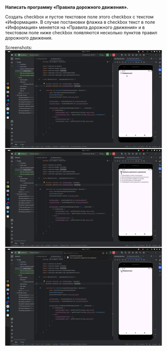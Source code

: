 **Написать программу «Правила дорожного движения».**

Создать checkbox и пустое текстовое поле этого checkbox с текстом  «Информация». В случае постановки флажка в checkbox текст в поле «Информация» меняется на «Правила дорожного движения» и в текстовом поле ниже checkbox появляются несколько пунктов правил дорожного движения.

Screenshots:
![](https://github.com/Slayder12/RoadRules/blob/main/assets/1.png)
![](https://github.com/Slayder12/RoadRules/blob/main/assets/2.png)
![](https://github.com/Slayder12/RoadRules/blob/main/assets/3.png)

